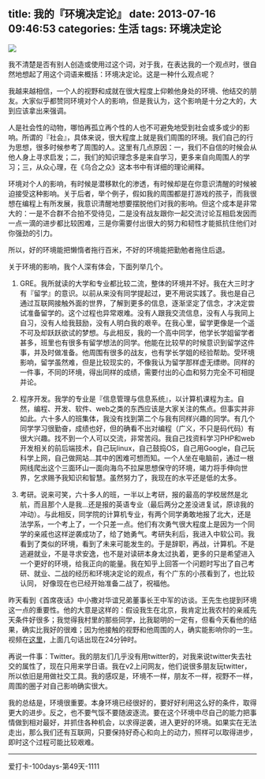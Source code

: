 title: 我的『环境决定论』
date: 2013-07-16 09:46:53
categories: 生活
tags: 环境决定论
---
![](/img/huanjing.jpg)

<!--more-->

我不清楚是否有别人创造或使用过这个词，对于我，在表达我的一个观点时，很自然地想起了用这个词语来概括：环境决定论。这是一种什么观点呢？

我越来越相信，一个人的视野和成就在很大程度上仰赖他身处的环境、他结交的朋友。大家似乎都赞同环境对个人的影响，但是我认为，这个影响是十分之大的，大到应该拿出来强调。

人是社会性的动物，哪怕再孤立再个性的人也不可避免地受到社会或多或少的影响。所谓的『社会』，具体来说，很大程度上就是我们周围的环境。我们自己的行为思想，很多时候参考了周围的人。这里有几点原因：一，我们不自信的时候会从他人身上寻求启发；二，我们的知识理念多是来自学习，更多来自向周围人的学习；三，从众心理，在《乌合之众》这本书中有详细的理论阐释。

环境对个人的影响，有时候是潜移默化的渗透，有时候却是在你意识清醒的时候被迫接受这种影响。关于后者，举个例子，假如我的周围都是打游戏的孩子，而我很想在编程上有所发展，我意识清醒地想要摆脱他们对我的影响。但这个成本是非常大的：一是不合群不合拍不受待见，二是没有战友跟你一起交流讨论互相启发因而一点一滴的进步都比较困难，三是你需要付出很大的努力和韧性才能抵抗住他们对你强劲的引力。

所以，好的环境能把懒惰者拖行百米，不好的环境能把勤勉者拖住后退。

关于环境的影响，我个人深有体会，下面列举几个。

1. GRE。我所就读的大学和专业都比较二流，整体的环境并不好。我在大三时才有『留学』的意识。以前从来没有同学提起过，更不用说实践了。我也是自己通过互联网接触外面的世界，了解到更多的信息，逐渐坚定了信念，才决定尝试准备留学的。这个过程也异常艰难。没有人跟我交流信息，没有人与我同上自习，没有人给我鼓励，没有人明白我的艰辛。在我心里，留学更像是一个遥不可及却跃跃欲试的梦想。与此相反，我的一个高中同学，他学长学姐留学者甚多，班里也有很多有留学想法的同学。他能在比较早的时候意识到留学这件事，并及时做准备。他周围有很多的战友，也有学长学姐的经验帮助。受环境影响，留学虽然难，但是比较现实的，不像我认为留学那样虚无缥缈。同样的一件事，不同的环境，得出同样的成绩，需要付出的心血和努力完全不可相提并论。

2. 程序开发。我学的专业是『信息管理与信息系统』，以计算机课程为主。自然，编程、开发、软件、web之类的东西应该是大家关注的焦点。但事实并非如此。六十多人的班集体，我没有找到第二个与我有同样兴趣的同学。有几个同学学习很勤奋，成绩也好，但的确看不出对编程（广义，不只是码代码）有很大兴趣。找不到一个人可以交流，非常苦闷。我自己找资料学习PHP和web开发相关的前后端技术，自己玩linux，自己鼓捣OS，自己用Google，自己玩科学上网，自己做网站...其中的困难可想而知。一个人坐在电脑前，通过一根网线爬出这个三面环山一面向海鸟不拉屎思想保守的环境，竭力将手伸向世界，乞求赐予我知识和智慧。虽然努力了，我现在的水平还是低的太多。

3. 考研。说来可笑，六十多人的班，一半以上考研，报的最高的学校居然是北航，而且那个人是我...还是报的英语专业（最后两分之差没进复试，原谅我的冲动）。与此相反，同学院的计算机专业，有两个同学勇敢地报了北大，还是法学系，一个考上了，一个只差一点。他们有次勇气很大程度上是因为一个同学的亲戚也这样逆袭成功了，给了她勇气。考研失利后，我进入中软公司。我看到了类似的环境，看到了未来可能发生的。于是辞职，再战，计算机。不是逃避就业，不是寻求安逸，也不是对读研本身太过执着，更多的只是希望进入一个更好的环境，给我正向的能量。我在知乎上回答一个问题时写出了自己考研、就业、二战的经历和环境决定论的观点，有个广东的小孩看到了，也比较认同，
好像现在也已经开始准备二战了，祝福他。

昨天看到《首席夜话》中小撒对华谊兄弟董事长王中军的访谈。王先生也提到环境这一点的重要性。他的大意是这样的：假设我生在北京，我肯定比我农村的亲戚先天条件好很多；我觉得我村里的那些同学，比我聪明的一定有，但看今天看他的结果，确实比我好的很难；因为他接触的视野和他周围的人，确实能影响你的一生。视频在[这里](http://www.youtube.com/watch?feature=player_embedded&v=l76Nov5Eon0#at=1663)，上面几句话出现在24分钟时。

再说一件事：Twitter。我的朋友们几乎没有用twitter的，对我来说twitter失去社交的属性了，现在只用来学日语。我在v2上问网友，他们说很多朋友玩twitter，所以依旧是用做社交工具。我的感叹是，环境不一样，朋友不一样，视野不一样，周围的圈子对自己影响确实很大。

我的总结是，环境很重要。本身环境已经很好的，要好好利用这么好的条件，取得更大的进步。反之，也不要气馁不要随波逐流。要在这个环境中尽自己的能力把事情做到相对最好，并抓住各种机会，以求得逆袭，进入更好的环境。如果实在无法走出，那么我们还有互联网，只要保持好奇心和向上的动力，照样可以取得进步，即时这个过程可能比较艰难。

---

爱打卡-100days-第49天-1111